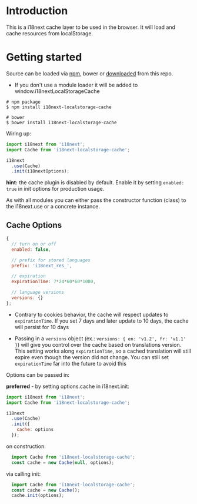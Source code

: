# Introduction

This is a i18next cache layer to be used in the browser. It will load and cache resources from localStorage.

# Getting started

Source can be loaded via [npm](https://www.npmjs.com/package/i18next-localstorage-cache), bower or [downloaded](https://github.com/i18next/i18next-localStorage-cache/blob/master/i18nextLocalStorageCache.min.js) from this repo.

- If you don't use a module loader it will be added to window.i18nextLocalStorageCache

```
# npm package
$ npm install i18next-localstorage-cache

# bower
$ bower install i18next-localstorage-cache
```

Wiring up:

```js
import i18next from 'i18next';
import Cache from 'i18next-localstorage-cache';

i18next
  .use(Cache)
  .init(i18nextOptions);
```

**hint:** the cache plugin is disabled by default. Enable it by setting `enabled: true` in init options for production usage.

As with all modules you can either pass the constructor function (class) to the i18next.use or a concrete instance.

## Cache Options

```js
{
  // turn on or off
  enabled: false,

  // prefix for stored languages
  prefix: 'i18next_res_',

  // expiration
  expirationTime: 7*24*60*60*1000,

  // language versions
  versions: {}
};
```

- Contrary to cookies behavior, the cache will respect updates to `expirationTime`. If you set 7 days and later update to 10 days, the cache will persist for 10 days

- Passing in a `versions` object (ex.: `versions: { en: 'v1.2', fr: 'v1.1' }`) will give you control over the cache based on translations version. This setting works along `expirationTime`, so a cached translation will still expire even though the version did not change. You can still set `expirationTime` far into the future to avoid this


Options can be passed in:

**preferred** - by setting options.cache in i18next.init:

```js
import i18next from 'i18next';
import Cache from 'i18next-localstorage-cache';

i18next
  .use(Cache)
  .init({
    cache: options
  });
```

on construction:

```js
  import Cache from 'i18next-localstorage-cache';
  const cache = new Cache(null, options);
```

via calling init:

```js
  import Cache from 'i18next-localstorage-cache';
  const cache = new Cache();
  cache.init(options);
```
